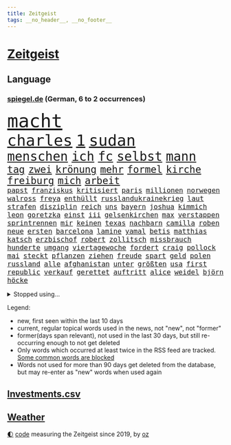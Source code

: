 ```yaml
---
title: Zeitgeist
tags: __no_header__, __no_footer__
---
```


# [Zeitgeist](https://oliz.io/zeitgeist/)

## Language

<h3><a href="https://www.spiegel.de" target="_blank">spiegel.de</a> (German, 6 to 2 occurrences)</h3>
<p style="font-family:monospace">
<span style="font-size:32pt"><a href="news_links.html#macht" class="current">macht</a></span>
<br>
<span style="font-size:27pt"><a href="news_links.html#charles" class="current">charles</a></span>
<span style="font-size:27pt"><a href="news_links.html#1" class="current">1</a></span>
<span style="font-size:27pt"><a href="news_links.html#sudan" class="current">sudan</a></span>
<br>
<span style="font-size:22pt"><a href="news_links.html#menschen" class="current">menschen</a></span>
<span style="font-size:22pt"><a href="news_links.html#ich" class="current">ich</a></span>
<span style="font-size:22pt"><a href="news_links.html#fc" class="current">fc</a></span>
<span style="font-size:22pt"><a href="news_links.html#selbst" class="current">selbst</a></span>
<span style="font-size:22pt"><a href="news_links.html#mann" class="current">mann</a></span>
<br>
<span style="font-size:17pt"><a href="news_links.html#tag" class="current">tag</a></span>
<span style="font-size:17pt"><a href="news_links.html#zwei" class="current">zwei</a></span>
<span style="font-size:17pt"><a href="news_links.html#krönung" class="current">krönung</a></span>
<span style="font-size:17pt"><a href="news_links.html#mehr" class="current">mehr</a></span>
<span style="font-size:17pt"><a href="news_links.html#formel" class="current">formel</a></span>
<span style="font-size:17pt"><a href="news_links.html#kirche" class="current">kirche</a></span>
<span style="font-size:17pt"><a href="news_links.html#freiburg" class="current">freiburg</a></span>
<span style="font-size:17pt"><a href="news_links.html#mich" class="current">mich</a></span>
<span style="font-size:17pt"><a href="news_links.html#arbeit" class="current">arbeit</a></span>
<br>
<span style="font-size:12pt"><a href="news_links.html#papst" class="current">papst</a></span>
<span style="font-size:12pt"><a href="news_links.html#franziskus" class="current">franziskus</a></span>
<span style="font-size:12pt"><a href="news_links.html#kritisiert" class="current">kritisiert</a></span>
<span style="font-size:12pt"><a href="news_links.html#paris" class="current">paris</a></span>
<span style="font-size:12pt"><a href="news_links.html#millionen" class="current">millionen</a></span>
<span style="font-size:12pt"><a href="news_links.html#norwegen" class="current">norwegen</a></span>
<span style="font-size:12pt"><a href="news_links.html#walross" class="new">walross</a></span>
<span style="font-size:12pt"><a href="news_links.html#freya" class="new">freya</a></span>
<span style="font-size:12pt"><a href="news_links.html#enthüllt" class="current">enthüllt</a></span>
<span style="font-size:12pt"><a href="news_links.html#russlandukrainekrieg" class="current">russlandukrainekrieg</a></span>
<span style="font-size:12pt"><a href="news_links.html#laut" class="current">laut</a></span>
<span style="font-size:12pt"><a href="news_links.html#strafen" class="current">strafen</a></span>
<span style="font-size:12pt"><a href="news_links.html#disziplin" class="current">disziplin</a></span>
<span style="font-size:12pt"><a href="news_links.html#reich" class="current">reich</a></span>
<span style="font-size:12pt"><a href="news_links.html#uns" class="current">uns</a></span>
<span style="font-size:12pt"><a href="news_links.html#bayern" class="current">bayern</a></span>
<span style="font-size:12pt"><a href="news_links.html#joshua" class="current">joshua</a></span>
<span style="font-size:12pt"><a href="news_links.html#kimmich" class="current">kimmich</a></span>
<span style="font-size:12pt"><a href="news_links.html#leon" class="current">leon</a></span>
<span style="font-size:12pt"><a href="news_links.html#goretzka" class="current">goretzka</a></span>
<span style="font-size:12pt"><a href="news_links.html#einst" class="current">einst</a></span>
<span style="font-size:12pt"><a href="news_links.html#iii" class="current">iii</a></span>
<span style="font-size:12pt"><a href="news_links.html#gelsenkirchen" class="current">gelsenkirchen</a></span>
<span style="font-size:12pt"><a href="news_links.html#max" class="current">max</a></span>
<span style="font-size:12pt"><a href="news_links.html#verstappen" class="current">verstappen</a></span>
<span style="font-size:12pt"><a href="news_links.html#sprintrennen" class="current">sprintrennen</a></span>
<span style="font-size:12pt"><a href="news_links.html#mir" class="current">mir</a></span>
<span style="font-size:12pt"><a href="news_links.html#keinen" class="current">keinen</a></span>
<span style="font-size:12pt"><a href="news_links.html#texas" class="current">texas</a></span>
<span style="font-size:12pt"><a href="news_links.html#nachbarn" class="current">nachbarn</a></span>
<span style="font-size:12pt"><a href="news_links.html#camilla" class="current">camilla</a></span>
<span style="font-size:12pt"><a href="news_links.html#roben" class="new">roben</a></span>
<span style="font-size:12pt"><a href="news_links.html#neue" class="current">neue</a></span>
<span style="font-size:12pt"><a href="news_links.html#ersten" class="current">ersten</a></span>
<span style="font-size:12pt"><a href="news_links.html#barcelona" class="current">barcelona</a></span>
<span style="font-size:12pt"><a href="news_links.html#lamine" class="new">lamine</a></span>
<span style="font-size:12pt"><a href="news_links.html#yamal" class="new">yamal</a></span>
<span style="font-size:12pt"><a href="news_links.html#betis" class="new">betis</a></span>
<span style="font-size:12pt"><a href="news_links.html#matthias" class="current">matthias</a></span>
<span style="font-size:12pt"><a href="news_links.html#katsch" class="new">katsch</a></span>
<span style="font-size:12pt"><a href="news_links.html#erzbischof" class="current">erzbischof</a></span>
<span style="font-size:12pt"><a href="news_links.html#robert" class="current">robert</a></span>
<span style="font-size:12pt"><a href="news_links.html#zollitsch" class="current">zollitsch</a></span>
<span style="font-size:12pt"><a href="news_links.html#missbrauch" class="current">missbrauch</a></span>
<span style="font-size:12pt"><a href="news_links.html#hunderte" class="current">hunderte</a></span>
<span style="font-size:12pt"><a href="news_links.html#umgang" class="current">umgang</a></span>
<span style="font-size:12pt"><a href="news_links.html#viertagewoche" class="current">viertagewoche</a></span>
<span style="font-size:12pt"><a href="news_links.html#fordert" class="current">fordert</a></span>
<span style="font-size:12pt"><a href="news_links.html#craig" class="current">craig</a></span>
<span style="font-size:12pt"><a href="news_links.html#pollock" class="new">pollock</a></span>
<span style="font-size:12pt"><a href="news_links.html#mai" class="current">mai</a></span>
<span style="font-size:12pt"><a href="news_links.html#steckt" class="current">steckt</a></span>
<span style="font-size:12pt"><a href="news_links.html#pflanzen" class="current">pflanzen</a></span>
<span style="font-size:12pt"><a href="news_links.html#ziehen" class="current">ziehen</a></span>
<span style="font-size:12pt"><a href="news_links.html#freude" class="current">freude</a></span>
<span style="font-size:12pt"><a href="news_links.html#spart" class="current">spart</a></span>
<span style="font-size:12pt"><a href="news_links.html#geld" class="current">geld</a></span>
<span style="font-size:12pt"><a href="news_links.html#polen" class="current">polen</a></span>
<span style="font-size:12pt"><a href="news_links.html#russland" class="current">russland</a></span>
<span style="font-size:12pt"><a href="news_links.html#alle" class="current">alle</a></span>
<span style="font-size:12pt"><a href="news_links.html#afghanistan" class="current">afghanistan</a></span>
<span style="font-size:12pt"><a href="news_links.html#unter" class="current">unter</a></span>
<span style="font-size:12pt"><a href="news_links.html#größten" class="current">größten</a></span>
<span style="font-size:12pt"><a href="news_links.html#usa" class="current">usa</a></span>
<span style="font-size:12pt"><a href="news_links.html#first" class="current">first</a></span>
<span style="font-size:12pt"><a href="news_links.html#republic" class="current">republic</a></span>
<span style="font-size:12pt"><a href="news_links.html#verkauf" class="current">verkauf</a></span>
<span style="font-size:12pt"><a href="news_links.html#gerettet" class="current">gerettet</a></span>
<span style="font-size:12pt"><a href="news_links.html#auftritt" class="current">auftritt</a></span>
<span style="font-size:12pt"><a href="news_links.html#alice" class="current">alice</a></span>
<span style="font-size:12pt"><a href="news_links.html#weidel" class="new">weidel</a></span>
<span style="font-size:12pt"><a href="news_links.html#björn" class="current">björn</a></span>
<span style="font-size:12pt"><a href="news_links.html#höcke" class="current">höcke</a></span>
</p>
<details>
<summary>Stopped using...</summary>
<p class="former" style="font-size:12pt">
prüfung(920) vergeblich(920) 35(919) bekannten(919) grenzen(919) lohnt(919) netzwerken(919) verschoben(919) 37(918) botschaft(918) eustaaten(918) flugzeug(918) diskutiert(917) hubschrauber(917) melden(917) äußern(917) schnelle(916) 44(915) beklagen(915) beschwerde(915) hinweisen(915) rheinlandpfalz(915) rief(915) statement(915) abschied(914) entlassung(914) humanitäre(914) kardinal(914) rainer(914) rasant(914) reduziert(914) schwangerschaft(914) streichen(914) aktuell(913) covid(913) eingebrochen(913) froh(913) gefasst(913) gewaltig(913) landen(913) schlimm(913) schlimmer(913) spdpolitikerin(913) van(913) verschiebt(913) wales(913) beschädigt(912) diesel(912) gebaut(912) kündigen(912) löste(912) nationen(912) regt(912) bereich(911) doku(911) durchsucht(911) härter(911) kanada(911) lobt(911) regierungschefs(911) tests(911) theater(911) themen(911) vereinigten(911) vielerorts(911) weltweiten(911) gewinner(910) kollaps(910) razzia(910) stellten(910) studierenden(910) städte(910) venezuela(910) vergangene(910) aufgrund(909) facebook(909) hans(909) hotel(909) juli(909) julia(909) publikum(909) teilnehmen(909) bundestrainer(908) polizeieinsatz(908) argumente(907) impfung(907) kämpfer(907) lehnen(907) saarland(907) spekuliert(907) usschauspielerin(907) bestimmt(906) beteiligung(906) brite(906) ehren(906) frachter(906) geklärt(906) reagierten(906) schien(906) schäden(906) see(906) italienischen(905) optimistisch(905) rät(905) staatliche(905) geschäftsführer(904) kleiner(904) klimapolitik(904) überholt(904) august(903) versprochen(903) hund(902) juristisch(902) berühmten(901) herr(901) option(901) gekauft(900) aufgegeben(899) bürgermeisterin(899) journalistin(899) erfunden(898) küstenwache(898) viertelfinale(898) anzeichen(897) argentinien(896) züge(896) enge(895) heftigen(895) treiben(894) auftreten(892) erschießt(892) überschwemmungen(891) gemeinsames(890) hunger(890) vorgänger(890) erderwärmung(889) frisch(889) le(889) vorteile(889) bundesverfassungsgericht(888) entspannung(888) gehörte(887) hohem(887) trauert(887) wusste(887) heutigen(886) stellung(886) top(885) ältere(884) museum(883) spannend(883) verständnis(881) schützt(879) iranischen(878) jurist(873) besteht(872) gehabt(869) zdf(869) entbrannt(866) ausgaben(864) wmtitel(850) maschinen(849) cdu/csu(846) politischer(838) woelki(838) variante(827) berichtete(821) schlaf(813) konfrontation(798) kannte(777) wolken(774) abgestürzt(743) gebeten(741) ermittlungsverfahren(736) long(735) joseph(728) werte(718) gestanden(697) notenbank(680) schwäche(663) ministerin(654) anführer(653) arme(651) 72(642) global(618) kollision(617) topmanager(615) wellen(615) beeinträchtigt(613) 20000(608) rätselhafte(607) parlaments(606) gerissen(602) übertragen(594) geleistet(591) anhängern(590) realität(589) staatsbesuch(585) fifa(581) investiert(581) hawaii(577) staatspräsident(575) mehrwertsteuer(566) vorfeld(565) floyd(560) australiens(555) abkommen(553) ice(552) vermitteln(552) älteste(551) mehrfamilienhaus(548) briefe(547) ampelregierung(545) eingeführt(544) zurückgezogen(543) bettina(541) siebten(541) volksverhetzung(539) saal(537) mond(531) rosa(531) erschlagen(528) härte(524) schülerin(524) vatikan(513) schärfere(509) pech(505) winfried(505) bundesfinanzminister(499) erwiesen(494) kretschmann(490) einziger(489) schütze(488) pink(486) rasch(481) möchten(479) kehrtwende(466) widersprechen(458) einbrecher(456) nutzten(451) erweitert(450) hauptbahnhof(450) erneuert(445) helikopter(442) vergleichsweise(442) einheit(436) operation(434) gastbeitrag(427) verleiht(425) young(423) ansehen(418) abgeschafft(411) absagen(409) zugesagt(409) lücken(405) wirtschaftsweise(402) beschuldigten(396) mutige(395) nukleare(395) jahreszeit(394) 2035(393) baustelle(393) schneidet(393) sexualisierte(385) zeitenwende(385) unabhängig(380) modernen(375) nationalelf(375) beben(374) zuflucht(374) verfolgung(373) ergab(372) begrenzt(371) windkraft(370) ten(369) zuschauern(366) ausstieg(363) trauerfeier(363) kompensieren(362) öpnv(361) durchsuchen(356) geöffnet(356) jack(353) pelosi(351) lokführer(345) schlamm(342) wahre(341) wütende(341) übergriffen(340) dinner(333) ankara(332) bedingung(332) ehrt(329) eingesperrt(329) usamerikanischen(328) luisa(325) rockband(321) bist(320) black(320) brennende(320) kühnert(317) versinkt(317) spdgeneralsekretär(315) nachhaltig(313) empfehlungen(312) anhaltende(308) drogenboss(308) gegnerin(303) weltrekord(302) yorks(302) osnabrück(301) profi(301) prompt(298) schwimmen(298) staus(298) valley(298) misshandelt(296) gegenzug(295) dfbteam(294) schrumpfen(292) erntet(290) deutsch(289) großaufgebot(287) vorantreiben(287) bundes(286) kostete(284) bewusstsein(283) geste(283) versorgen(283) olympiasieger(282) krebserkrankung(280) abschwung(279) entfernen(279) verstoßen(279) erlegen(277) gegensteuern(277) fehlenden(276) islamisten(275) barrikaden(274) frist(273) juristisches(273) 2040(270) einnahme(270) major(268) blackout(265) aussteigen(263) eingebracht(263) csd(261) skifahrer(260) nachhaltigkeit(259) original(259) neubauer(258) 40jährige(254) farce(253) gehirn(253) leitzins(253) trailer(252) durchs(250) erkranken(250) inselstaat(249) neukölln(248) nordsyrien(248) exweltmeister(247) studentin(246) kampfpanzer(245) spitzen(245) studieren(244) importiert(243) mithäftling(243) okay(240) schreitet(240) bach(238) elefanten(237) grab(237) ticketpreise(236) mississippi(235) körperlichen(234) 63(233) stromausfälle(233) töne(232) films(228) franz(228) verstöße(228) nachspiel(227) anfangs(224) bauch(224) gewässer(224) unruhen(224) antarktis(223) verbal(223) befürworten(222) entstehen(222) lenken(222) schikaniert(221) zutritt(220) princess(219) stephan(219) verbrachte(219) skifahren(216) a7(215) fdpvize(215) beschwert(213) dient(213) rassistischer(212) senioren(210) 85jährige(209) beton(209) ausgestattet(208) umgekehrt(208) palästinensische(206) entzieht(205) kinderpornografie(205) fußballnationalspieler(204) laufende(204) raf(204) nationaltrainer(203) privatsphäre(203) winzer(203) betrogen(202) herzog(202) pflichten(202) mittelstand(201) indiens(198) krawalle(198) zahnarzt(198) 57(197) bröckelt(196) silicon(196) adidas(195) eingriff(195) gedreht(194) schutzmacht(194) sondertribunal(192) scheinbar(191) gerichtet(190) liebte(189) postet(189) riesiges(188) kurzen(187) hakt(185) wissenschaftliche(185) erpresst(184) grundschulen(183) kulissen(183) ulf(183) verfilmt(183) faktisch(181) olivier(181) beobachtungen(179) männliche(179) blaue(177) festnehmen(177) razzien(176) lützerath(175) dichter(172) epidemie(172) baustellen(171) norddeutschen(171) bruce(170) ratten(170) schrauben(170) wecken(170) gerichts(169) eugipfel(168) fraktionschef(168) sehnt(168) leere(166) operiert(166) zucker(166) diktatoren(165) friedensnobelpreis(165) sam(165) außenpolitik(164) deutschem(164) wwf(164) wachsamkeit(163) eric(162) nachrichtenagentur(162) reis(162) erreichbar(161) sexualstraftaten(161) transporter(160) autorinnen(159) möglichkeit(159) zäh(158) filmstar(157) spion(156) weitem(156) kabine(155) kinderbücher(155) gleise(154) ressort(154) doping(153) antreibt(152) gezerrt(152) heinrich(152) gesellschaften(151) mächte(150) fdpverkehrsminister(149) journal(149) klarkommen(149) luise(149) transportiert(149) klebt(147) blüte(146) grundgesetz(146) unterstützern(146) 190(145) ahnen(145) anlaufen(145) hoffnungsschimmer(145) 21jährige(144) erlebnisse(144) justin(144) kpführung(144) koreanischen(142) bewirken(141) tanker(141) korrupt(140) achtzigerjahre(138) delhi(138) bankmanfried(137) begegnet(137) bundesjustizminister(137) tomaten(137) anscheinend(136) amtsgericht(135) erfüllung(135) kleineren(135) butter(134) echo(134) skepsis(134) ärgerlich(134) go(133) mitgliedern(133) server(133) dfbelf(132) hill(132) vwaufsichtsrat(132) rivalität(130) ghana(129) puppe(129) republikanischen(129) altersdiskriminierung(128) prozentpunkte(128) präsentation(128) realistisch(128) schiebt(128) sound(128) hintergründen(127) kapitolsturm(127) netzbetreiber(127) reformideen(127) skiurlaub(127) strafanzeige(127) falschfahrer(126) greenpeace(126) anteilseigner(125) muster(125) verleihen(125) 02(122) geraubt(122) klinsmann(121) läden(121) unterzogen(121) gefallene(120) verschafft(119) wuppertal(119) 165(118) anzugreifen(118) berufsaussichten(118) geerbt(118) arbeitsplätze(117) pfeifen(116) runden(116) verwandte(116) autofahrern(115) kriegen(115) lebenszeit(115) militärhilfe(115) belgier(114) gelegenheit(114) rekordhoch(113) traut(113) erlaubnis(112) stockt(112) strange(112) heimreise(110) hürde(110) meinungen(110) opfers(110) schenk(110) 2028(109) al(109) fabuliert(109) komplexe(109) usrapper(109) weltsport(109) wendung(109) änderung(109) betreffen(108) kieler(108) reichsbürgerszene(108) angefahren(107) sammlungen(107) jener(106) übereinstimmenden(106) ach(105) barrel(105) reichsbürgerrazzia(105) deutschlandweit(104) tourismus(104) datenschützer(103) jugendstrafe(103) einsamer(102) pontifex(102) aggressiv(101) milliardenhilfen(101) unicef(100) freundschaften(99) hoffentlich(99) rhetorik(99) stationen(99) erfährt(98) nachgegeben(98) rüstet(98) stärkeren(98) unpünktlich(98) 115(97) ignorieren(97) missbrauchsvorwürfen(97) sicherheitsmaßnahmen(97) einträge(96) herrlich(96) interessante(95) gesendet(94) oberhaupt(94) residenz(94) soest(94) pablo(93) a20(92) bahngewerkschaft(92) bellevue(92) mythos(92) panzern(92) staatsgebiet(92) befiehlt(91) erfahrungsbericht(91) grundnahrungsmittel(91) kloster(91) kriegsgefangenen(91) oppositionspolitiker(91) strafverfahren(91) wmtriumph(91) abbiegen(90) abläuft(90) aufhebung(90) flasche(90) premierministers(90) schwulen(90) adam(89) alternde(89) bibel(89) eughurteil(89) flugverkehr(89) führungsschwäche(89) hübsche(89) ministers(89) riesen(89) bäumen(88) demonstriert(88) friert(88) prägten(88) rechtsreligiöse(88) eingestiegen(87) flüchtig(87) häusliche(87) künstlerinnen(87) schokoladenfabrik(87) studentinnen(87) unfallfahrerin(87) untersagen(87) vandalismus(87) 66jährige(86) bildzeitung(86) fdpgeneralsekretär(86) gelaunt(86) strategische(86) ballauf(85) baute(85) rückzugs(85) vornamen(85) zweithöchsten(85) flensburg(84) mischt(84) negatives(84) selbstverständnis(84) sophie(84) umfasst(84) ausstellung(83) beerdigen(83) braunkohleabbau(83) küken(83) utah(83) zigarette(83) zwingt(83) außengrenzen(82) eingegangen(82) knappheit(82) kohlekraftwerke(82) parlamentarischen(82) sektor(82) ausflügen(81) ausgewählte(81) bildungsministerium(81) binneni(81) busse(81) eingestampft(81) gleichgewicht(81) gros(81) herstellung(81) houellebecq(81) lederer(81) memorial(81) standesamt(81) anfänger(80) ressentiments(80) vorschriften(80) überfüllten(80) ant(79) avengersstar(79) bullerbü(79) frachtschiff(79) intel(79) ma(79) parteivize(79) polizeischutz(79) reanimiert(79) ungnade(79) dramen(78) gerichtliche(78) herrschaft(78) komische(78) küsse(78) rick(78) zyklus(77) alfred(76) exekutionen(76) konkurrenzkampf(76) parteiinternen(76) tagelangen(76) tüfteln(76) unterhose(76) 270(75) entsprechenden(75) floh(75) kooperieren(75) kreminna(75) radikalislamischen(75) solch(75) uralte(75) 132(74) erhalt(74) frisches(74) kriegsgebiet(74) lindsay(74) optimistischer(74) sesamstraße(74) zufälligen(74) a3(73) belarussischer(73) bundesligisten(73) carl(73) gedemütigt(73) kopieren(73) kundendaten(73) niemeyer(73) quereinstieg(73) stellungen(73) vermeintlicher(73) verwenden(73) zettel(73) esc(72) externer(72) gravierende(72) menschlichen(72) rate(72) scheiben(72) transfer(72) begrüßung(71) markante(71) absturzstelle(70) bundeshilfen(70) elektrofahrzeugen(70) mütze(70) urteilen(70) verpflichten(70) völkermords(70) abbruchkante(69) billy(69) gegenstand(69) geschäftsleitung(69) johanna(69) prächtig(69) schlammlawinen(69) süßigkeiten(69) beschlüsse(68) erfreuen(68) finanzministerin(68) irreführend(68) janet(68) oppositionspartei(68) polizeipräsident(68) sonnensystem(68) yellen(68) genre(67) kläger(67) nachhaltiger(67) streikrecht(67) trüben(67) flächendeckenden(66) lloyd(66) pilotprojekt(66) usfinanzministerin(66) vogue(66) wissler(65) bereitstellen(64) fluggesellschaft(64) juristischen(64) sexleben(64) überlässt(64) aufstehen(63) deutschfranzösischen(63) escobar(63) fragerunde(63) handwerker(63) media(63) obacht(63) rechtsaußen(63) reutlingen(63) rupprecht(63) stieß(63) herausgeben(62) raste(62) sprengen(62) täuschung(62) vermeintliche(62) auszeit(61) bundesbildungsministerin(61) energiepreispauschale(61) koalitionsausschuss(61) lautstark(61) multimillionär(61) sanken(61) zutiefst(61) drückten(60) nicola(60) pavel(60) polizeiliche(60) saarbrücken(60) straßenbau(60) sturgeon(60) teddy(60) umgestellt(60) annähern(59) befragten(59) bluttat(59) domenico(59) fernhalten(59) linkenchefin(59) regierungsparteien(59) tedesco(59) terrorverdachts(59) ajax(58) bärlauch(58) koran(58) mietwagen(58) schwule(58) thorsten(58) fernseher(57) generalstaatsanwältin(57) morty(57) packt(57) roiland(57) staatenbund(57) wutausbrüche(57) bahnhöfen(56) haftet(56) plüsch(56) uswirtschaft(56) zusammengeschlagen(56) gebrochene(55) geflossen(55) konzerngeschichte(55) lada(55) milo(55) rau(55) riskante(55) sondervermögen(55) vorausgegangen(55) zulegen(55) 1997(54) energiekonzerns(54) junior(54) klappe(54) liegestütze(54) onlineshop(54) seniorinnen(54) sonntags(54) hindernisse(53) lives(53) lotto(53) matter(53) rekordgewinn(53) schwanken(53) siedler(53) währenddessen(53) zweithöchste(53) arts(52) dicht(52) jojo(52) lührmann(52) moyes(52) tiergarten(52) todesfall(52) trümmerteile(52) härtefallhilfen(51) kickl(51) lampedusa(51) mercosur(51) niederlegen(51) parodiert(51) stillstehen(51) stärkt(51) tierischen(51) tourneen(51) zuckerberg(51) berechnen(50) durchführen(50) rechner(50) schuljahr(50) sparsamer(50) auslandsbesuch(49) resnikow(49) usaußenministerium(49) verheiratet(49) zombies(49) zurückgedrängt(49) abschlussprüfungen(48) beansprucht(48) pfannkuchen(48) schimpft(48) schwäbisch(48) uhren(48) warmes(48) vermehren(47) entgleisung(46) enthielt(46) geradezu(46) glückwünsche(46) leise(46) multimilliardär(46) neuers(46) auferlegt(45) etappensieg(45) hitchcocks(45) juristin(45) petersen(45) sonnenaufgang(45) vertigo(45) wiederaufnahme(45) winde(45) expats(44) klimaneutrale(44) wörth(44) abstriche(43) bürogebäude(43) gedachten(43) lutz(43) mühen(43) ticketmaster(43) bemerkenswerte(42) erschütterungen(42) mangelhafter(42) ofen(42) patientinnen(42) say(42) warnte(42) wassermassen(42) zuschlagen(42) zuwachs(42) billionen(41) gesichter(41) herstellen(41) albtraum(40) ansagen(40) beschlagnahmte(40) don't(40) gaygesetz(40) indigenen(40) leichtathletik(40) pennsylvania(40) vermutung(40) zerknirscht(40) effizient(39) konstruktiv(39) müde(39) preissteigerung(39) aufträge(38) derzeitigen(38) köln/bonn(38) rosatom(38) vereinten(38) 1987(37) angreift(37) bundespartei(37) case(37) sanfter(37) wendepunkt(37) abwürgen(36) ankommen(36) ansprache(36) besserem(36) machbar(36) schwimmt(36) verstoß(36) berlinmitte(35) championsleaguefinale(35) ergebnissen(35) grünenvorsitzende(35) jahn(35) 15jährigen(34) bebt(34) erworben(34) rheinische(34) slowenien(34) spiegelkorrespondentin(34) unlängst(34) verrat(34) wissentlich(34) einkaufen(33) leichtathleten(33) nützt(33) pflegebedürftigen(33) space(33) stammende(33) tischt(33) weiblich(33) roger(32) roter(32) waters(32) zoos(32) 13000(31) cyberangriffe(31) erleichterungen(31) komödie(31) lift(31) mittagessen(31) rabatt(31) snp(31) ulrike(31) unkenntlich(31) wang(31) achtung(30) bedrohen(30) friseur(30) hilflos(30) schwellen(30) themenpark(30) risse(29) wagenknechts(29) beliebtes(28) geschehen(28) grundschulkinder(28) hebel(28) henning(28) jeschke(28) klimaaktivist(28) optimieren(28) verschwundener(28) ajay(27) ansichten(27) benziner(27) fechten(27) friedensplan(27) heizungspläne(27) hochzeitstag(27) pistolen(27) unweit(27) verifiziert(27) werkzeug(27) 19jährigen(26) anlegern(26) bodycams(26) hellt(26) usstützpunkt(26) wahlzettel(26) worklifebalance(26) abneigung(25) eindringt(25) huwara(25) illusion(25) stabile(25) verbaut(25) erwarteten(24) regierungsarbeit(24) slowakei(24) ursprungs(24) verbrennerverbot(24) vergiftung(24) wahrscheinlichste(24) zwist(24) 1958(23) bestanden(23) choupomoting(23) einlegen(23) fossiler(23) nordirlandstreit(23) sabotage(23) ungewohnt(23) versus(23) eigentlichen(22) ertrunkenen(22) großstreiks(22) nordstreampipeline(22) wermelskirchen(22) irina(21) königreichs(21) schotten(21) streitthemen(21) videospiel(21) angestiftet(20) bundesverwaltungsgericht(20) erholen(20) rum(20) volkswagens(20) zocken(20) erbeutet(19) generalstreik(19) regierungskritiker(19) regierungspartei(19) sommerspielen(19) donau(18) geschlechter(18) römischen(18) steuersenkung(18) 67jährigen(17) 68jährige(17) bundesligist(17) erkrankungen(17) krachte(17) kuhle(17) linkenführung(17) bramsche(16) eilverfahren(16) endometriose(16) freudenberg(16) rechnungshof(16) variable(16) zwölfjährige(16) überwachungskamera(16) coronatests(15) einzuhalten(15) existenzielle(15) gekannt(15) kraftstoff(15) usbanken(15) beruflich(14) europarats(14) pen(14) samstagabend(14) vermieste(14) berücksichtigt(13) elbe(13) geschmiert(13) muslimisch(13) talk(13) unverletzt(13) kneipen(12) kopfüber(12) strafunmündig(12) topstars(12) abgase(11) donauschleuse(11) inhaftieren(11) mehrtägigen(11) parlamentarische(11) regionalbanken(11)
</p>
</details>
<p>Legend:
<ul>
<li><span class="new">new</span>, first seen within the last 10 days</li>
<li><span class="current">current</span>, regular topical words used in the news, not "new", not "former"</li>
<li><span class="former">former(days span relevant)</span>, not used in the last 30 days, but still re-occurring enough to not get deleted</li>
<li>Only words which occurred at least twice in the RSS feed are tracked. <a href="language/filters.py">Some common words are blocked</a></li>
<li>Words not used for more than 90 days get deleted from the database, but may re-enter as "new" words when used again</li>
</ul>
</p>

## [Investments](investments.html)[.csv](investments.csv)

## [Weather](weather.html)

<footer>
<a href="javascript:toggleTheme()" class="nav">🌓</a>
<a href="https://github.com/ooz/zeitgeist">code</a> measuring the Zeitgeist since 2019, by <a href="https://oliz.io">oz</a>
</footer>
